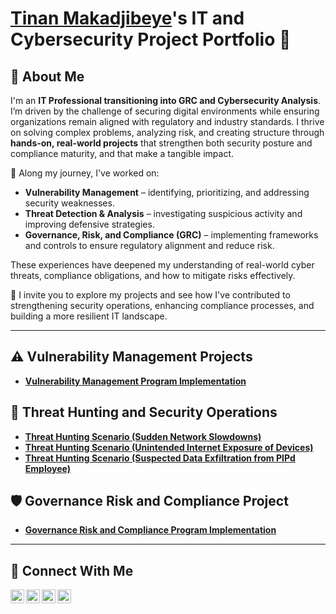 
# <a href="https://www.linkedin.com/in/makadjibeye-tinan/">Tinan Makadjibeye</a>'s IT and Cybersecurity Project Portfolio 🔐

## 👋 About Me

I'm an **IT Professional transitioning into GRC and Cybersecurity Analysis**. I’m driven by the challenge of securing digital environments while ensuring organizations remain aligned with regulatory and industry standards. 
I thrive on solving complex problems, analyzing risk, and creating structure through **hands-on, real-world projects** that strengthen both security posture and compliance maturity, and that make a tangible impact.

🔐 Along my journey, I've worked on:

- **Vulnerability Management** – identifying, prioritizing, and addressing security weaknesses.
- **Threat Detection & Analysis** – investigating suspicious activity and improving defensive strategies.
- **Governance, Risk, and Compliance (GRC)** – implementing frameworks and controls to ensure regulatory alignment and reduce risk.

These experiences have deepened my understanding of real-world cyber threats, compliance obligations, and how to mitigate risks effectively.


🚀 I invite you to explore my projects and see how I've contributed to strengthening security operations, enhancing compliance processes, and building a more resilient IT landscape.

---

## ⚠️ Vulnerability Management Projects

- **[Vulnerability Management Program Implementation](https://github.com/t-maka/vulnerability-management-program/tree/main)**

## 🚨 Threat Hunting and Security Operations

- **[Threat Hunting Scenario (Sudden Network Slowdowns)](https://github.com/t-maka/Sudden-Network-Slowdowns)**
- **[Threat Hunting Scenario (Unintended Internet Exposure of Devices)](https://github.com/t-maka/Unintended-Internet-Exposure-of-Devices)**
- **[Threat Hunting Scenario (Suspected Data Exfiltration from PIPd Employee)](https://github.com/t-maka/Suspected-Data-Exfiltration-from-PIPd-Employee/tree/main)**

## 🛡️ Governance Risk and Compliance Project
- **[Governance Risk and Compliance Program Implementation](https://github.com/t-maka/GRC-Portfolio-Project)**


<hr/>

## 🤳 Connect With Me

[<img align="left" alt="___________ | YouTube" width="22px" src="https://cdn.jsdelivr.net/npm/simple-icons@v3/icons/youtube.svg" />][youtube]
[<img align="left" alt="___________ | Twitter" width="22px" src="https://cdn.jsdelivr.net/npm/simple-icons@v3/icons/twitter.svg" />][twitter]
[<img align="left" alt="makadjibeye-tinan | LinkedIn" width="22px" src="https://cdn.jsdelivr.net/npm/simple-icons@v3/icons/linkedin.svg" />][linkedin]
[<img align="left" alt="___________ | Instagram" width="22px" src="https://cdn.jsdelivr.net/npm/simple-icons@v3/icons/instagram.svg" />][instagram]

[twitter]: https://twitter.com/___________
[youtube]: https://www.youtube.com/c/___________
[instagram]: https://www.instagram.com/___________
[linkedin]: https://linkedin.com/in/makadjibeye-tinan

<!--
<img width="35" alt="image" src="https://github.com/user-attachments/assets/2f41c7cd-5ea8-4475-b451-a37161b6c3fb"> 
<img width="35" alt="image" src="https://github.com/user-attachments/assets/77649969-9910-4994-8b96-74a116cfb2a8">

